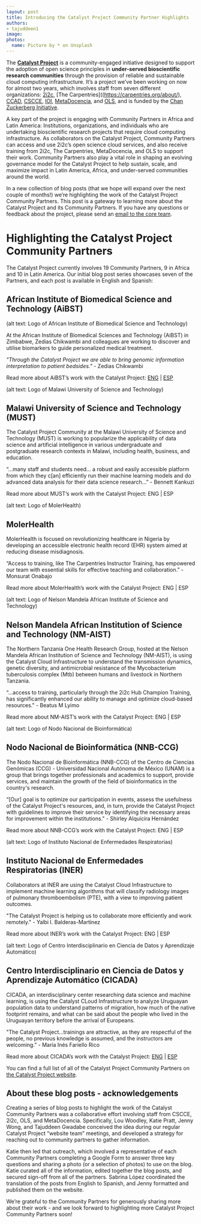 ```yaml
---
layout: post
title: Introducing the Catalyst Project Community Partner Highlights
authors: 
- tajuddeen1
image: 
photos:
  name: Picture by * on Unsplash
---
```


The **[Catalyst Project](https://catalystproject.cloud/)** is a community-engaged initiative designed to support the adoption of open science principles in **under-served bioscientific research communities** through the provision of reliable and sustainable cloud computing infrastructure. It’s a project we’ve been working on now for almost two years, which involves staff from seven different organizations: [2i2c](https://2i2c.org/), [The Carpentries]((https://carpentries.org/about/), [CCAD](https://ccad.unc.edu.ar/), [CSCCE](https://www.cscce.org/), [IOI](http://investinopen.org/), [MetaDocencia](http://metadocencia.org/), and [OLS](http://openlifesci.org/), and is funded by the [Chan Zuckerberg Initiative](https://chanzuckerberg.com/).

A key part of the project is engaging with Community Partners in Africa and Latin America: Institutions, organizations, and individuals who are undertaking bioscientific research projects that require cloud computing infrastructure. As collaborators on the Catalyst Project, Community Partners can access and use 2i2c’s open science cloud services, and also receive training from 2i2c, The Carpentries, MetaDocencia, and OLS to support their work. Community Partners also play a vital role in shaping an evolving governance model for the Catalyst Project to help sustain, scale, and maximize impact in Latin America, Africa, and under-served communities around the world.

In a new collection of blog posts (that we hope will expand over the next couple of months!) we’re highlighting the work of the Catalyst Project Community Partners. This post is a gateway to learning more about the Catalyst Project and its Community Partners. If you have any questions or feedback about the project, please send an [email to the core team](catalyst-project-core-team@googlegroups.com). 

# Highlighting the Catalyst Project Community Partners
The Catalyst Project currently involves 19 Community Partners, 9 in Africa and 10 in Latin America. Our initial blog post series showcases seven of the Partners, and each post is available in English and Spanish: 

## African Institute of Biomedical Science and Technology (AiBST)

(alt text: Logo of African Institute of Biomedical Science and Technology)

At the African Institute of Biomedical Sciences and Technology (AiBST) in Zimbabwe, Zedias Chikwambi and colleagues are working to discover and utilise biomarkers to guide personalized medical treatment. 

*"Through the Catalyst Project we are able to bring genomic information interpretation to patient bedsides."* - Zedias Chikwambi

Read more about AiBST’s work with the Catalyst Project: [ENG](https://catalystproject.cloud/blog/community-highlight-aibst-en.html) | [ESP](https://catalystproject.cloud/blog/community-highlight-aibst-es.html)

(alt text: Logo of Malawi University of Science and Technology)

## Malawi University of Science and Technology (MUST) 
The Catalyst Project Community at the Malawi University of Science and Technology (MUST) is working to popularize the applicability of data science and artificial intelligence in various undergraduate and postgraduate research contexts in Malawi, including health, business, and education.

“...many staff and students need… a robust and easily accessible platform from which they c[an] efficiently run their machine learning models and do advanced data analysis for their data science research…” - Bennett Kankuzi 

Read more about MUST’s work with the Catalyst Project: ENG | ESP


(alt text: Logo of MolerHealth)

## MolerHealth 
MolerHealth is focused on revolutionizing healthcare in Nigeria by developing an accessible electronic health record (EHR) system aimed at reducing disease misdiagnosis. 

“Access to training, like The Carpentries Instructor Training, has empowered our team with essential skills for effective teaching and collaboration.” - Monsurat Onabajo

Read more about MolerHealth’s work with the Catalyst Project: ENG | ESP


(alt text: Logo of Nelson Mandela African Institute of Science and Technology)

## Nelson Mandela African Institution of Science and Technology (NM-AIST) 
The Northern Tanzania One Health Research Group, hosted at the Nelson Mandela African Institution of Science and Technology (NM-AIST), is using the Catalyst Cloud Infrastructure to understand the transmission dynamics, genetic diversity, and antimicrobial resistance of the Mycobacterium tuberculosis complex (Mtb) between humans and livestock in Northern Tanzania. 

“...access to training, particularly through the 2i2c Hub Champion Training, has significantly enhanced our ability to manage and optimize cloud-based resources." - Beatus M Lyimo

Read more about NM-AIST’s work with the Catalyst Project: ENG | ESP


(alt text: Logo of Nodo Nacional de Bioinformática)

## Nodo Nacional de Bioinformática (NNB-CCG) 
The Nodo Nacional de Bioinformática (NNB-CCG) of the Centro de Ciencias Genómicas (CCG) - Universidad Nacional Autónoma de México (UNAM) is a group that brings together professionals and academics to support, provide services, and maintain the growth of the field of bioinformatics in the country's research.

“[Our] goal is to optimize our participation in events, assess the usefulness of the Catalyst Project's resources, and, in turn, provide the Catalyst Project with guidelines to improve their service by identifying the necessary areas for improvement within the institutions." - Shirley Alquicira Hernández

Read more about NNB-CCG’s work with the Catalyst Project: ENG | ESP


(alt text: Logo of Instituto Nacional de Enfermedades Respiratorias)

## Instituto Nacional de Enfermedades Respiratorias (INER)  
Collaborators at INER are using the Catalyst Cloud Infrastructure to implement machine learning algorithms that will classify radiology images of pulmonary thromboembolism (PTE), with a view to improving patient outcomes.

"The Catalyst Project is helping us to collaborate more efficiently and work remotely." - Yalbi I. Balderas-Martinez

Read more about INER’s work with the Catalyst Project: ENG | ESP


(alt text: Logo of Centro Interdisciplinario en Ciencia de Datos y Aprendizaje Automático)

## Centro Interdisciplinario en Ciencia de Datos y Aprendizaje Automático (CICADA)  
CICADA, an interdisciplinary center researching data science and machine learning, is using the Catalyst CLoud Infrastructure to analyze Uruguayan population data to understand patterns of migration, how much of the native footprint remains, and what can be said about the people who lived in the Uruguayan territory before the arrival of Europeans.

"The Catalyst Project…trainings are attractive, as they are respectful of the people, no previous knowledge is assumed, and the instructors are welcoming.” - María Inés Fariello Rico 

Read more about CICADA’s work with the Catalyst Project: [ENG](https://catalystproject.cloud/blog/community-highlight-cicada-en.html) | [ESP](https://catalystproject.cloud/blog/community-highlight-cicada-es.html)

You can find a full list of all of the Catalyst Project Community Partners on [the Catalyst Project website](https://catalystproject.cloud/current-community-partners.html). 

## About these blog posts - acknowledgements
Creating a series of blog posts to highlight the work of the Catalyst Community Partners was a collaborative effort involving staff from CSCCE, 2i2c, OLS, and MetaDocencia. Specifically, Lou Woodley, Katie Pratt, Jenny Wong, and Tajuddeen Gwadabe conceived the idea during our regular Catalyst Project “website team” meetings, and developed a strategy for reaching out to community partners to gather information. 

Katie then led that outreach, which involved a representative of each Community Partners completing a Google Form to answer three key questions and sharing a photo (or a selection of photos) to use on the blog. Katie curated all of the information, edited together the blog posts, and secured sign-off from all of the partners. Sabrina López coordinated the translation of the posts from English to Spanish, and Jenny formatted and published them on the website.

We’re grateful to the Community Partners for generously sharing more about their work - and we look forward to highlighting more Catalyst Project Community Partners soon!

